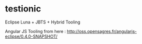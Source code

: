 testionic
=========

Eclipse Luna + JBTS + Hybrid Tooling


Angular JS Tooling from here : http://oss.opensagres.fr/angularjs-eclipse/0.4.0-SNAPSHOT/

